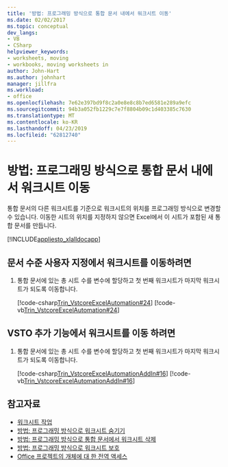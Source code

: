```yaml
---
title: '방법: 프로그래밍 방식으로 통합 문서 내에서 워크시트 이동'
ms.date: 02/02/2017
ms.topic: conceptual
dev_langs:
- VB
- CSharp
helpviewer_keywords:
- worksheets, moving
- workbooks, moving worksheets in
author: John-Hart
ms.author: johnhart
manager: jillfra
ms.workload:
- office
ms.openlocfilehash: 7e62e397bd9f8c2a0e8e8c8b7ed6581e289a9efc
ms.sourcegitcommit: 94b3a052fb1229c7e7f8804b09c1d403385c7630
ms.translationtype: MT
ms.contentlocale: ko-KR
ms.lasthandoff: 04/23/2019
ms.locfileid: "62812740"
---
```

# <a name="how-to-programmatically-move-worksheets-within-workbooks"></a>방법: 프로그래밍 방식으로 통합 문서 내에서 워크시트 이동
  통합 문서의 다른 워크시트를 기준으로 워크시트의 위치를 프로그래밍 방식으로 변경할 수 있습니다. 이동한 시트의 위치를 지정하지 않으면 Excel에서 이 시트가 포함된 새 통합 문서를 만듭니다.

 [!INCLUDE[appliesto_xlalldocapp](../vsto/includes/appliesto-xlalldocapp-md.md)]

## <a name="to-move-a-worksheet-in-a-document-level-customization"></a>문서 수준 사용자 지정에서 워크시트를 이동하려면

1. 통합 문서에 있는 총 시트 수를 변수에 할당하고 첫 번째 워크시트가 마지막 워크시트가 되도록 이동합니다.

     [!code-csharp[Trin_VstcoreExcelAutomation#24](../vsto/codesnippet/CSharp/Trin_VstcoreExcelAutomationCS/Sheet1.cs#24)]
     [!code-vb[Trin_VstcoreExcelAutomation#24](../vsto/codesnippet/VisualBasic/Trin_VstcoreExcelAutomation/Sheet1.vb#24)]

## <a name="to-move-a-worksheet-in-a-vsto-add-in"></a>VSTO 추가 기능에서 워크시트를 이동 하려면

1. 통합 문서에 있는 총 시트 수를 변수에 할당하고 첫 번째 워크시트가 마지막 워크시트가 되도록 이동합니다.

     [!code-csharp[Trin_VstcoreExcelAutomationAddIn#16](../vsto/codesnippet/CSharp/trin_vstcoreexcelautomationaddin/ThisAddIn.cs#16)]
     [!code-vb[Trin_VstcoreExcelAutomationAddIn#16](../vsto/codesnippet/VisualBasic/trin_vstcoreexcelautomationaddin/ThisAddIn.vb#16)]

## <a name="see-also"></a>참고자료
- [워크시트 작업](../vsto/working-with-worksheets.md)
- [방법: 프로그래밍 방식으로 워크시트 숨기기](../vsto/how-to-programmatically-hide-worksheets.md)
- [방법: 프로그래밍 방식으로 통합 문서에서 워크시트 삭제](../vsto/how-to-programmatically-delete-worksheets-from-workbooks.md)
- [방법: 프로그래밍 방식으로 워크시트 보호](../vsto/how-to-programmatically-protect-worksheets.md)
- [Office 프로젝트의 개체에 대 한 전역 액세스](../vsto/global-access-to-objects-in-office-projects.md)
